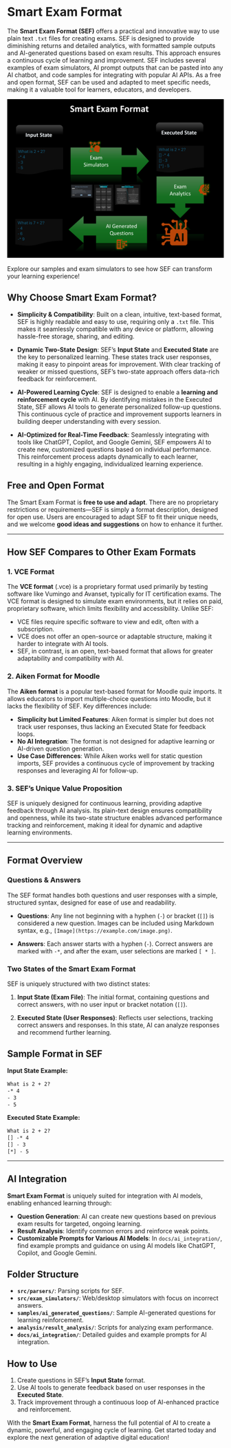 
# Smart Exam Format

The **Smart Exam Format (SEF)** offers a practical and innovative way to use plain text `.txt` files for creating exams. SEF is designed to provide diminishing returns and detailed analytics, with formatted sample outputs and AI-generated questions based on exam results. This approach ensures a continuous cycle of learning and improvement. SEF includes several examples of exam simulators, AI prompt outputs that can be pasted into any AI chatbot, and code samples for integrating with popular AI APIs. As a free and open format, SEF can be used and adapted to meet specific needs, making it a valuable tool for learners, educators, and developers.

![Smart Exam Format Overview](docs/images/smart_exam_format_overview.png)

Explore our samples and exam simulators to see how SEF can transform your learning experience!

## Why Choose Smart Exam Format?

- **Simplicity & Compatibility**: Built on a clean, intuitive, text-based format, SEF is highly readable and easy to use, requiring only a `.txt` file. This makes it seamlessly compatible with any device or platform, allowing hassle-free storage, sharing, and editing.
  
- **Dynamic Two-State Design**: SEF’s **Input State** and **Executed State** are the key to personalized learning. These states track user responses, making it easy to pinpoint areas for improvement. With clear tracking of weaker or missed questions, SEF’s two-state approach offers data-rich feedback for reinforcement.

- **AI-Powered Learning Cycle**: SEF is designed to enable a **learning and reinforcement cycle** with AI. By identifying mistakes in the Executed State, SEF allows AI tools to generate personalized follow-up questions. This continuous cycle of practice and improvement supports learners in building deeper understanding with every session.

- **AI-Optimized for Real-Time Feedback**: Seamlessly integrating with tools like ChatGPT, Copilot, and Google Gemini, SEF empowers AI to create new, customized questions based on individual performance. This reinforcement process adapts dynamically to each learner, resulting in a highly engaging, individualized learning experience.

## Free and Open Format

The Smart Exam Format is **free to use and adapt**. There are no proprietary restrictions or requirements—SEF is simply a format description, designed for open use. Users are encouraged to adapt SEF to fit their unique needs, and we welcome **good ideas and suggestions** on how to enhance it further.

---

## How SEF Compares to Other Exam Formats

### 1. VCE Format
The **VCE format** (.vce) is a proprietary format used primarily by testing software like Vumingo and Avanset, typically for IT certification exams. The VCE format is designed to simulate exam environments, but it relies on paid, proprietary software, which limits flexibility and accessibility. Unlike SEF:
- VCE files require specific software to view and edit, often with a subscription.
- VCE does not offer an open-source or adaptable structure, making it harder to integrate with AI tools.
- SEF, in contrast, is an open, text-based format that allows for greater adaptability and compatibility with AI.

### 2. Aiken Format for Moodle
The **Aiken format** is a popular text-based format for Moodle quiz imports. It allows educators to import multiple-choice questions into Moodle, but it lacks the flexibility of SEF. Key differences include:
- **Simplicity but Limited Features**: Aiken format is simpler but does not track user responses, thus lacking an Executed State for feedback loops.
- **No AI Integration**: The format is not designed for adaptive learning or AI-driven question generation.
- **Use Case Differences**: While Aiken works well for static question imports, SEF provides a continuous cycle of improvement by tracking responses and leveraging AI for follow-up.

### 3. SEF’s Unique Value Proposition
SEF is uniquely designed for continuous learning, providing adaptive feedback through AI analysis. Its plain-text design ensures compatibility and openness, while its two-state structure enables advanced performance tracking and reinforcement, making it ideal for dynamic and adaptive learning environments.

---

## Format Overview

### Questions & Answers

The SEF format handles both questions and user responses with a simple, structured syntax, designed for ease of use and readability.

- **Questions**: Any line not beginning with a hyphen (`-`) or bracket (`[]`) is considered a new question. Images can be included using Markdown syntax, e.g., `[Image](https://example.com/image.png)`.
  
- **Answers**: Each answer starts with a hyphen (`-`). Correct answers are marked with `-*`, and after the exam, user selections are marked `[ * ]`.

### Two States of the Smart Exam Format

SEF is uniquely structured with two distinct states:

1. **Input State (Exam File)**: The initial format, containing questions and correct answers, with no user input or bracket notation (`[]`).
   
2. **Executed State (User Responses)**: Reflects user selections, tracking correct answers and responses. In this state, AI can analyze responses and recommend further learning.

## Sample Format in SEF

**Input State Example:**
```
What is 2 + 2?
-* 4
- 3
- 5
```

**Executed State Example:**
```
What is 2 + 2?
[] -* 4
[] - 3
[*] - 5
```

---

## AI Integration

**Smart Exam Format** is uniquely suited for integration with AI models, enabling enhanced learning through:

- **Question Generation**: AI can create new questions based on previous exam results for targeted, ongoing learning.
- **Result Analysis**: Identify common errors and reinforce weak points.
- **Customizable Prompts for Various AI Models**: In `docs/ai_integration/`, find example prompts and guidance on using AI models like ChatGPT, Copilot, and Google Gemini.

## Folder Structure

- **`src/parsers/`**: Parsing scripts for SEF.
- **`src/exam_simulators/`**: Web/desktop simulators with focus on incorrect answers.
- **`samples/ai_generated_questions/`**: Sample AI-generated questions for learning reinforcement.
- **`analysis/result_analysis/`**: Scripts for analyzing exam performance.
- **`docs/ai_integration/`**: Detailed guides and example prompts for AI integration.

## How to Use

1. Create questions in SEF’s **Input State** format.
2. Use AI tools to generate feedback based on user responses in the **Executed State**.
3. Track improvement through a continuous loop of AI-enhanced practice and reinforcement.

With the **Smart Exam Format**, harness the full potential of AI to create a dynamic, powerful, and engaging cycle of learning. Get started today and explore the next generation of adaptive digital education!

